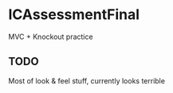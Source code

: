 # ICAssessmentFinal
MVC + Knockout practice

## TODO
Most of look & feel stuff, currently looks terrible
